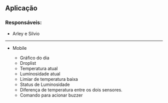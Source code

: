 ## Aplicação

### Responsáveis:
  * Arley e Silvio
---------------------------------
* Mobile

  * Gráfico do dia
  * Droplist
  * Temperatura atual
  * Luminosidade atual
  * Limiar de temperatura baixa
  * Status de Luminosidade
  * Diferença de temperatura entre os dois sensores.
  * Comando para acionar buzzer 
